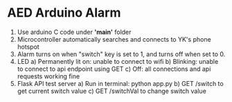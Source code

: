 # AED Arduino Alarm

1) Use arduino C code under **'main'** folder
2) Microcontroller automatically searches and connects to YK's phone hotspot
3) Alarm turns on when "switch" key is set to 1, and turns off when set to 0.
4) LED
a) Permanently lit on: unable to connect to wifi
b) Blinking: unable to connect to api endpoint using GET
c) Off: all connections and api requests working fine
5) Flask API test server
a) Run in terminal: python app.py
b) GET /switch to get current switch value
c) GET /switchVal to change switch value

